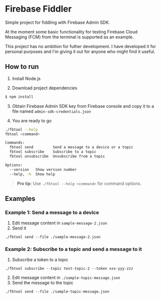 # Firebase Fiddler

Simple project for fiddling with Firebase Admin SDK. 

At the moment some basic functionality for testing Firebase Cloud Messaging (FCM) from the terminal is supported as an example.

This project has no ambition for futher development. I have developed it for personal purposes and I'm giving it out for anyone who might find it useful.

## How to run

1. Install Node.js

2. Download project dependencies

```sh
$ npm install
```

3. Obtain Firebase Admin SDK key from Firebase console and copy it to a file named `admin-sdk-credentials.json`

4. You are ready to go
```sh
./fbtool --help
fbtool <command>

Commands:
  fbtool send         Send a message to a device or a topic
  fbtool subscribe    Subscribe to a topic
  fbtool unsubscribe  Unsubscribe from a topic

Options:
  --version   Show version number                                      [boolean]
  --help, -h  Show help                                                [boolean]
```

> **Pro tip**: Use `./fbtool --help <command>` for command options.

## Examples
### Example 1: Send a message to a device

1. Edit message content in `sample-message-2.json`
2. Send it
```
./fbtool send --file ./sample-message-2.json
```
### Example 2: Subscribe to a topic and send a message to it

1. Subscribe a token to a topic
```
./fbtool subscribe --topic test-topic-2 --token xxx-yyy-zzz
```
2. Edit message content in `./sample-topic-message.json`
3. Send the message to the topic
```
./fbtool send --file ./sample-topic-message.json 
```